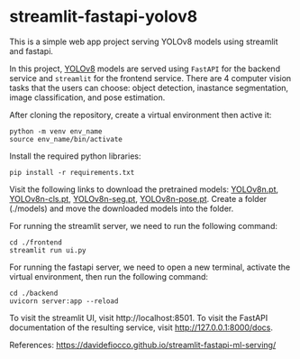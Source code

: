 # streamlit-fastapi-yolov8

This is a simple web app project serving YOLOv8 models using streamlit and fastapi.

In this project, [YOLOv8](https://docs.ultralytics.com/zh/models/yolov8#supported-tasks-and-modes) models are served using `FastAPI` for the backend service and `streamlit` for the frontend service. There are 4 computer vision tasks that the users can choose: object detection, inastance segmentation, image classification, and pose estimation.


After cloning the repository, create a virtual environment then active it:
```
python -m venv env_name
source env_name/bin/activate
```

Install the required python libraries:
```
pip install -r requirements.txt
```

Visit the following links to download the pretrained models: [YOLOv8n.pt](https://github.com/ultralytics/assets/releases/download/v8.1.0/yolov8n.pt), [YOLOv8n-cls.pt](https://github.com/ultralytics/assets/releases/download/v8.1.0/yolov8n-cls.pt), [YOLOv8n-seg.pt](https://github.com/ultralytics/assets/releases/download/v8.1.0/yolov8n-seg.pt), [YOLOv8n-pose.pt](https://github.com/ultralytics/assets/releases/download/v8.1.0/yolov8n-pose.pt). Create a folder (./models) and move the downloaded models into the folder.

For running the streamlit server, we need to run the following command:
```
cd ./frontend
streamlit run ui.py 
```

For running the fastapi server, we need to open a new terminal, activate the virtual environment, then run the following command:
```
cd ./backend
uvicorn server:app --reload
```

To visit the streamlit UI, visit http://localhost:8501. To visit the FastAPI documentation of the resulting service, visit http://127.0.0.1:8000/docs.

References:
https://davidefiocco.github.io/streamlit-fastapi-ml-serving/